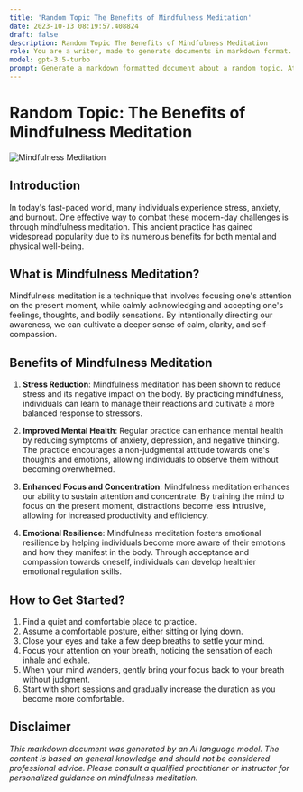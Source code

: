 ```yaml
---
title: 'Random Topic The Benefits of Mindfulness Meditation'
date: 2023-10-13 08:19:57.408824
draft: false
description: Random Topic The Benefits of Mindfulness Meditation
role: You are a writer, made to generate documents in markdown format. It is very important that all of the documents you generate are in valid markdown format.
model: gpt-3.5-turbo
prompt: Generate a markdown formatted document about a random topic. At the bottom, include a disclaimer explaining that the document was generated by you. The first line of the document should be the title. Make sure that the entire document is in proper markdown format, using a mix of various tags to make the document visually appealing.
---
```


# Random Topic: The Benefits of Mindfulness Meditation

![Mindfulness Meditation](https://example.com/mindfulness-meditation.jpg)

## Introduction

In today's fast-paced world, many individuals experience stress, anxiety, and burnout. One effective way to combat these modern-day challenges is through mindfulness meditation. This ancient practice has gained widespread popularity due to its numerous benefits for both mental and physical well-being.

## What is Mindfulness Meditation?

Mindfulness meditation is a technique that involves focusing one's attention on the present moment, while calmly acknowledging and accepting one's feelings, thoughts, and bodily sensations. By intentionally directing our awareness, we can cultivate a deeper sense of calm, clarity, and self-compassion.

## Benefits of Mindfulness Meditation

1. **Stress Reduction**: Mindfulness meditation has been shown to reduce stress and its negative impact on the body. By practicing mindfulness, individuals can learn to manage their reactions and cultivate a more balanced response to stressors.

2. **Improved Mental Health**: Regular practice can enhance mental health by reducing symptoms of anxiety, depression, and negative thinking. The practice encourages a non-judgmental attitude towards one's thoughts and emotions, allowing individuals to observe them without becoming overwhelmed.

3. **Enhanced Focus and Concentration**: Mindfulness meditation enhances our ability to sustain attention and concentrate. By training the mind to focus on the present moment, distractions become less intrusive, allowing for increased productivity and efficiency.

4. **Emotional Resilience**: Mindfulness meditation fosters emotional resilience by helping individuals become more aware of their emotions and how they manifest in the body. Through acceptance and compassion towards oneself, individuals can develop healthier emotional regulation skills.

## How to Get Started?

1. Find a quiet and comfortable place to practice.
2. Assume a comfortable posture, either sitting or lying down.
3. Close your eyes and take a few deep breaths to settle your mind.
4. Focus your attention on your breath, noticing the sensation of each inhale and exhale.
5. When your mind wanders, gently bring your focus back to your breath without judgment.
6. Start with short sessions and gradually increase the duration as you become more comfortable.

## Disclaimer

*This markdown document was generated by an AI language model. The content is based on general knowledge and should not be considered professional advice. Please consult a qualified practitioner or instructor for personalized guidance on mindfulness meditation.*